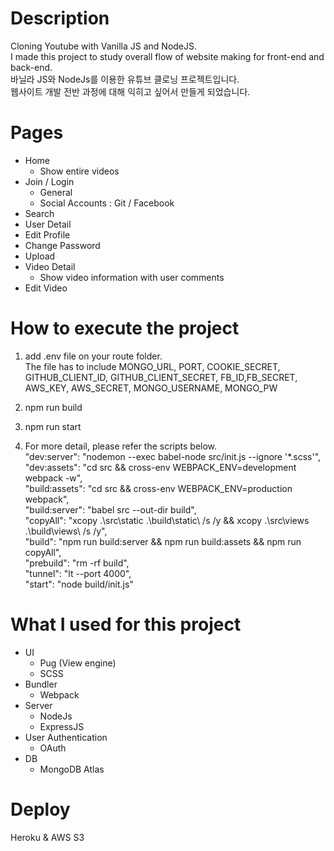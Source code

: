 # Description
Cloning Youtube with Vanilla JS and NodeJS. </br>
I made this project to study overall flow of website making for front-end and back-end. </br>
바닐라 JS와 NodeJs를 이용한 유튜브 클로닝 프로젝트입니다. </br>
웹사이트 개발 전반 과정에 대해 익히고 싶어서 만들게 되었습니다.

# Pages
+ Home
  + Show entire videos
+ Join / Login
  + General
  + Social Accounts : Git / Facebook
+ Search
+ User Detail
+ Edit Profile
+ Change Password
+ Upload
+ Video Detail
  + Show video information with user comments
+ Edit Video

# How to execute the project
1. add .env file on your route folder. </br>
The file has to include MONGO_URL, PORT, COOKIE_SECRET, GITHUB_CLIENT_ID, GITHUB_CLIENT_SECRET, FB_ID,FB_SECRET, AWS_KEY, AWS_SECRET, MONGO_USERNAME, MONGO_PW

2. npm run build

3. npm run start

4. For more detail, please refer the scripts below. </br> "dev:server": "nodemon --exec babel-node src/init.js --ignore '*.scss'", </br>
"dev:assets": "cd src && cross-env WEBPACK_ENV=development webpack -w", </br>
"build:assets": "cd src && cross-env WEBPACK_ENV=production webpack", </br>
"build:server": "babel src --out-dir build", </br>
"copyAll": "xcopy .\src\static .\build\static\ /s /y && xcopy .\src\views .\build\views\ /s /y",</br>
"build": "npm run build:server && npm run build:assets && npm run copyAll", </br>
"prebuild": "rm -rf build", </br>
"tunnel": "lt --port 4000", </br>
"start": "node build/init.js" </br>

# What I used for this project
+ UI
  + Pug (View engine)
  + SCSS
+ Bundler
  + Webpack
+ Server
  + NodeJs
  + ExpressJS
+ User Authentication
  + OAuth
+ DB
  + MongoDB Atlas

# Deploy
Heroku & AWS S3 </br>
